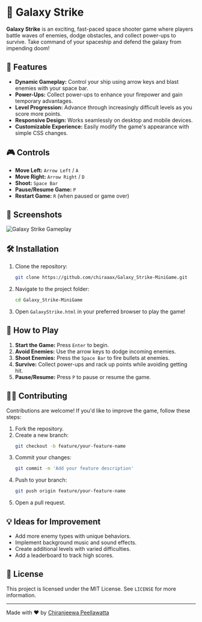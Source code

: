 
# 🌌 Galaxy Strike

**Galaxy Strike** is an exciting, fast-paced space shooter game where players battle waves of enemies, dodge obstacles, and collect power-ups to survive. Take command of your spaceship and defend the galaxy from impending doom!

## 🚀 Features

- **Dynamic Gameplay:** Control your ship using arrow keys and blast enemies with your space bar.
- **Power-Ups:** Collect power-ups to enhance your firepower and gain temporary advantages.
- **Level Progression:** Advance through increasingly difficult levels as you score more points.
- **Responsive Design:** Works seamlessly on desktop and mobile devices.
- **Customizable Experience:** Easily modify the game's appearance with simple CSS changes.

## 🎮 Controls

- **Move Left:** `Arrow Left` / `A`
- **Move Right:** `Arrow Right` / `D`
- **Shoot:** `Space Bar`
- **Pause/Resume Game:** `P`
- **Restart Game:** `R` (when paused or game over)

## 📸 Screenshots

![Galaxy Strike Gameplay](https://via.placeholder.com/800x400.png?text=Gameplay+Screenshot)

## 🛠️ Installation

1. Clone the repository:
   ```bash
   git clone https://github.com/chiraaax/Galaxy_Strike-MiniGame.git
   ```
2. Navigate to the project folder:
   ```bash
   cd Galaxy_Strike-MiniGame
   ```
3. Open `GalaxyStrike.html` in your preferred browser to play the game!


## 🌟 How to Play

1. **Start the Game:** Press `Enter` to begin.
2. **Avoid Enemies:** Use the arrow keys to dodge incoming enemies.
3. **Shoot Enemies:** Press the `Space Bar` to fire bullets at enemies.
4. **Survive:** Collect power-ups and rack up points while avoiding getting hit.
5. **Pause/Resume:** Press `P` to pause or resume the game.

## 🧑‍💻 Contributing

Contributions are welcome! If you'd like to improve the game, follow these steps:

1. Fork the repository.
2. Create a new branch:
   ```bash
   git checkout -b feature/your-feature-name
   ```
3. Commit your changes:
   ```bash
   git commit -m 'Add your feature description'
   ```
4. Push to your branch:
   ```bash
   git push origin feature/your-feature-name
   ```
5. Open a pull request.

## 💡 Ideas for Improvement

- Add more enemy types with unique behaviors.
- Implement background music and sound effects.
- Create additional levels with varied difficulties.
- Add a leaderboard to track high scores.

## 📜 License

This project is licensed under the MIT License. See `LICENSE` for more information.

---

Made with ❤️ by [Chiranjeewa Peellawatta](https://github.com/chiraaax)
```

